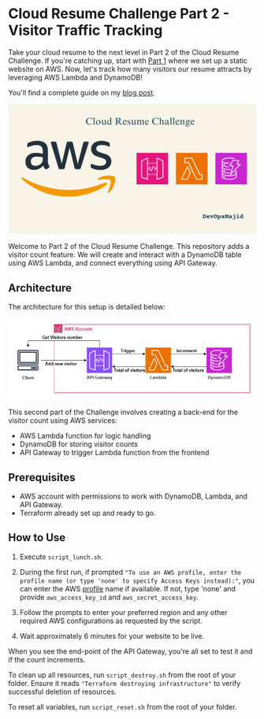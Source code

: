 # Cloud Resume Challenge Part 2 - Visitor Traffic Tracking
Take your cloud resume to the next level in Part 2 of the Cloud Resume Challenge. If you're catching up, start with [Part 1](https://devopsmajid.hashnode.dev/cloud-resume-challenge-part-1) where we set up a static website on AWS. Now, let's track how many visitors our resume attracts by leveraging AWS Lambda and DynamoDB!


You'll find a complete guide on my [blog post](https://devopsmajid.hashnode.dev/cloud-resume-challenge-part-2).

![AWS Logo](./images/aws.png)


Welcome to Part 2 of the Cloud Resume Challenge. This repository adds a visitor count feature. We will create and interact with a DynamoDB table using AWS Lambda, and connect everything using API Gateway.


## Architecture

The architecture for this setup is detailed below:

![Architecture Image](./images/architecture.png)

This second part of the Challenge involves creating a back-end for the visitor count using AWS services: 
- AWS Lambda function for logic handling
- DynamoDB for storing visitor counts
- API Gateway to trigger Lambda function from the frontend
## Prerequisites

- AWS account with permissions to work with DynamoDB, Lambda, and API Gateway.
- Terraform already set up and ready to go.

## How to Use

1. Execute `script_lunch.sh`.
2. During the first run, if prompted `"To use an AWS profile, enter the profile name (or type 'none' to specify Access Keys instead):"`, you can enter the AWS [profile](https://docs.aws.amazon.com/cli/latest/userguide/cli-configure-files.html) name if available. If not, type 'none' and provide `aws_access_key_id` and `aws_secret_access_key`.

3. Follow the prompts to enter your preferred region and any other required AWS configurations as requested by the script.

4. Wait approximately 6 minutes for your website to be live.

When you see the end-point of the API Gateway, you're all set to test it and if the count increments.

To clean up all resources, run `script_destroy.sh` from the root of your folder. Ensure it reads `"Terraform destroying infrastructure"` to verify successful deletion of resources.


To reset all variables, run `script_reset.sh` from the root of your folder.

